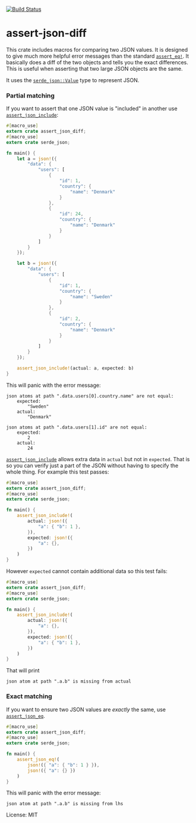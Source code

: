 [![Build Status](https://travis-ci.org/davidpdrsn/assert-json-diff.svg?branch=master)](https://travis-ci.org/davidpdrsn/assert-json-diff)

# assert-json-diff

This crate includes macros for comparing two JSON values. It is designed to give much
more helpful error messages than the standard [`assert_eq!`]. It basically does a diff of the
two objects and tells you the exact differences. This is useful when asserting that two large
JSON objects are the same.

It uses the [`serde_json::Value`] type to represent JSON.

[`serde_json::Value`]: https://docs.serde.rs/serde_json/value/enum.Value.html
[`assert_eq!`]: https://doc.rust-lang.org/std/macro.assert_eq.html

### Partial matching

If you want to assert that one JSON value is "included" in another use
[`assert_json_include`](macro.assert_json_include.html):

```rust
#[macro_use]
extern crate assert_json_diff;
#[macro_use]
extern crate serde_json;

fn main() {
    let a = json!({
        "data": {
            "users": [
                {
                    "id": 1,
                    "country": {
                        "name": "Denmark"
                    }
                },
                {
                    "id": 24,
                    "country": {
                        "name": "Denmark"
                    }
                }
            ]
        }
    });

    let b = json!({
        "data": {
            "users": [
                {
                    "id": 1,
                    "country": {
                        "name": "Sweden"
                    }
                },
                {
                    "id": 2,
                    "country": {
                        "name": "Denmark"
                    }
                }
            ]
        }
    });

    assert_json_include!(actual: a, expected: b)
}
```

This will panic with the error message:

```
json atoms at path ".data.users[0].country.name" are not equal:
    expected:
        "Sweden"
    actual:
        "Denmark"

json atoms at path ".data.users[1].id" are not equal:
    expected:
        2
    actual:
        24
```

[`assert_json_include`](macro.assert_json_include.html) allows extra data in `actual` but not in `expected`. That is so you can verify just a part
of the JSON without having to specify the whole thing. For example this test passes:

```rust
#[macro_use]
extern crate assert_json_diff;
#[macro_use]
extern crate serde_json;

fn main() {
    assert_json_include!(
        actual: json!({
            "a": { "b": 1 },
        }),
        expected: json!({
            "a": {},
        })
    )
}
```

However `expected` cannot contain additional data so this test fails:

```rust
#[macro_use]
extern crate assert_json_diff;
#[macro_use]
extern crate serde_json;

fn main() {
    assert_json_include!(
        actual: json!({
            "a": {},
        }),
        expected: json!({
            "a": { "b": 1 },
        })
    )
}
```

That will print

```
json atom at path ".a.b" is missing from actual
```

### Exact matching

If you want to ensure two JSON values are *exactly* the same, use [`assert_json_eq`](macro.assert_json_eq.html).

```rust
#[macro_use]
extern crate assert_json_diff;
#[macro_use]
extern crate serde_json;

fn main() {
    assert_json_eq!(
        json!({ "a": { "b": 1 } }),
        json!({ "a": {} })
    )
}
```

This will panic with the error message:

```
json atom at path ".a.b" is missing from lhs
```

License: MIT
